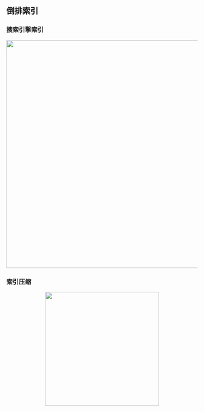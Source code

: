 ## 倒排索引

### 搜索引擎索引

<div align="center">    
    <img src="http://assets.processon.com/chart_image/5dc28160e4b09df55192a507.png?_=1573036398017" height=600px />
</div>

### 索引压缩

<div align="center">    
    <img src="http://assets.processon.com/chart_image/5dc2816fe4b0c55537508140.png?_=1573036452217" height=300px />
</div>
